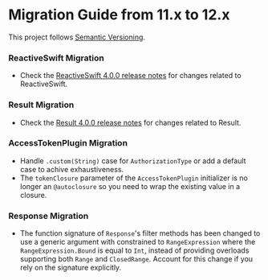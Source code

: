 # Migration Guide from 11.x to 12.x

This project follows [Semantic Versioning](http://semver.org).

### ReactiveSwift Migration
- Check the [ReactiveSwift 4.0.0 release notes](https://github.com/ReactiveCocoa/ReactiveSwift/releases/tag/4.0.0) for changes related to ReactiveSwift.

### Result Migration
- Check the [Result 4.0.0 release notes](https://github.com/antitypical/Result/releases/tag/4.0.0) for changes related to Result.

### AccessTokenPlugin Migration
- Handle `.custom(String)` case for `AuthorizationType` or add a default case to achive exhaustiveness.
- The `tokenClosure` parameter of the `AccessTokenPlugin` initializer is no longer an `@autoclosure` so you need to wrap the existing value in a closure.

### Response Migration
- The function signature of `Response`'s filter methods has been changed to use a generic argument with constrained to `RangeExpression` where the `RangeExpression.Bound` is
equal to `Int`, instead of providing overloads supporting both `Range` and `ClosedRange`. Account for this change if you rely on the signature explicitly.
